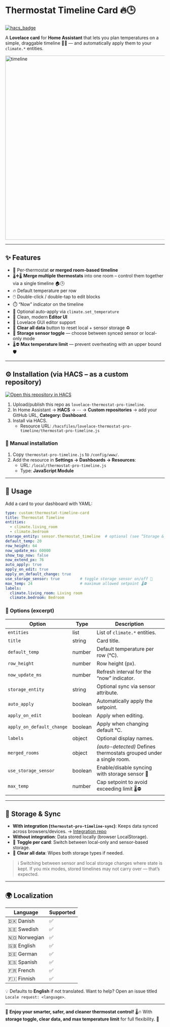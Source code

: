# Thermostat Timeline Card 🔥🕒
[![hacs_badge](https://img.shields.io/badge/HACS-Default-blue.svg)](https://hacs.xyz)

A **Lovelace card** for **Home Assistant** that lets you plan temperatures on a simple, draggable timeline 🏡📅 — and automatically apply them to your `climate.*` entities.

<img width="2291" height="581" alt="timeline" src="https://github.com/user-attachments/assets/7dce9516-1654-4eb8-87b1-6c091a3bf233" />

---

## ✨ Features

* 🧊 Per-thermostat **or merged room-based timeline**
* 🌡️➕🌡️ **Merge multiple thermostats** into one room – control them together via a single timeline 🏠🕒
* 🔥 Default temperature per row
* 🖱️ Double-click / double-tap to edit blocks
* ⏱️ “Now” indicator on the timeline
* 🤖 Optional auto-apply via `climate.set_temperature`
* 🧭 Clean, modern **Editor UI**
* 🧩 Lovelace GUI editor support
* 🧹 **Clear all data** button to reset local + sensor storage ♻️
* 🔁 **Storage sensor toggle** — choose between synced sensor or local-only mode
* 🌡️⛔ **Max temperature limit** — prevent overheating with an upper bound 🛡️

---

## ⚙️ Installation (via HACS – as a custom repository)

[![Open this repository in HACS](https://my.home-assistant.io/badges/hacs_repository.svg)](https://my.home-assistant.io/redirect/hacs_repository/?owner=qlerup&repository=lovelace-thermostat-pro-timeline)

1. Upload/publish this repo as `lovelace-thermostat-pro-timeline`.
2. In Home Assistant → **HACS** → ⋯ → **Custom repositories** → add your GitHub URL, **Category: Dashboard**.
3. Install via HACS.
   * Resource URL: `/hacsfiles/lovelace-thermostat-pro-timeline/thermostat-pro-timeline.js`

### 🧠 Manual installation

1. Copy `thermostat-pro-timeline.js` to `/config/www/`.
2. Add the resource in **Settings → Dashboards → Resources**:
   * URL: `/local/thermostat-pro-timeline.js`
   * Type: **JavaScript Module**

---

## 🧰 Usage

Add a card to your dashboard with YAML:

```yaml
type: custom:thermostat-timeline-card
title: Thermostat Timeline
entities:
  - climate.living_room
  - climate.bedroom
storage_entity: sensor.thermostat_timeline  # optional (see “Storage & sync”)
default_temp: 20
row_height: 64
now_update_ms: 60000
show_top_now: false
now_extend_px: 76
auto_apply: true
apply_on_edit: true
apply_on_default_change: true
use_storage_sensor: true         # toggle storage sensor on/off 🔁
max_temp: 24                     # maximum allowed setpoint 🌡️⛔
labels:
  climate.living_room: Living room
  climate.bedroom: Bedroom
````

### 🧾 Options (excerpt)

| Option                    | Type    | Description                                                        |
| ------------------------- | ------- | ------------------------------------------------------------------ |
| `entities`                | list    | List of `climate.*` entities.                                      |
| `title`                   | string  | Card title.                                                        |
| `default_temp`            | number  | Default temperature per row (°C).                                  |
| `row_height`              | number  | Row height (px).                                                   |
| `now_update_ms`           | number  | Refresh interval for the “now” indicator.                          |
| `storage_entity`          | string  | Optional sync via sensor attribute.                                |
| `auto_apply`              | boolean | Automatically apply the setpoint.                                  |
| `apply_on_edit`           | boolean | Apply when editing.                                                |
| `apply_on_default_change` | boolean | Apply when changing default °C.                                    |
| `labels`                  | object  | Optional display names.                                            |
| `merged_rooms`            | object  | *(auto-detected)* Defines thermostats grouped under a single room. |
| `use_storage_sensor`      | boolean | Enable/disable syncing with storage sensor 🔁                      |
| `max_temp`                | number  | Cap setpoint to avoid exceeding limit 🌡️⛔                         |

---

## 💾 Storage & Sync

* **With integration (`thermostat-pro-timeline-sync`)**: Keeps data synced across browsers/devices.
  → [Integration repo](https://github.com/qlerup/thermostat-pro-timeline-sync)
* **Without integration**: Data stored locally (browser LocalStorage).
* 🔁 **Toggle per card**: Switch between local-only and sensor-based storage.
* 🧹 **Clear all data**: Wipes both storage types if needed.

> ℹ️ Switching between sensor and local storage changes where state is kept. If you mix modes, stored timelines may not carry over — that’s expected.

---

## 🌍 Localization

| Language       | Supported |
| -------------- | --------- |
| 🇩🇰 Danish    | ✅         |
| 🇸🇪 Swedish   | ✅         |
| 🇳🇴 Norwegian | ✅         |
| 🇬🇧 English   | ✅         |
| 🇩🇪 German    | ✅         |
| 🇪🇸 Spanish   | ✅         |
| 🇫🇷 French    | ✅         |
| 🇫🇮 Finnish   | ✅         |

💡 Defaults to **English** if not translated.
Want to help? Open an issue titled `Locale request: <language>`.

---

🎉 **Enjoy your smarter, safer, and cleaner thermostat control!**
🌡️🔥 With **storage toggle, clear data, and max temperature limit** for full flexibility. 💫

```
```
